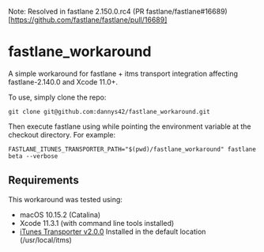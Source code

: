 Note: Resolved in fastlane 2.150.0.rc4 (PR fastlane/fastlane#16689)[https://github.com/fastlane/fastlane/pull/16689]

# fastlane_workaround
A simple workaround for fastlane + itms transport integration affecting fastlane-2.140.0 and Xcode 11.0+.

To use, simply clone the repo:

```
git clone git@github.com:dannys42/fastlane_workaround.git
```

Then execute fastlane using while pointing the environment variable at the checkout directory.  For example:

```
FASTLANE_ITUNES_TRANSPORTER_PATH="$(pwd)/fastlane_workaround" fastlane beta --verbose
```


## Requirements

This workaround was tested using:

 - macOS 10.15.2 (Catalina)
 - Xcode 11.3.1  (with command line tools installed)
 - [iTunes Transporter v2.0.0](https://help.apple.com/itc/transporteruserguide/en.lproj/static.html)
     Installed in the default location (/usr/local/itms)

